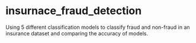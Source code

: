 # insurnace_fraud_detection
Using 5 different classification models to classify fraud and non-fraud in an insurance dataset and comparing the accuracy of models. 
